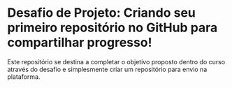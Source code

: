 # Desafio de Projeto: Criando seu primeiro repositório no GitHub para compartilhar progresso!

Este repositório se destina a completar o objetivo proposto dentro do curso através do desafio e simplesmente criar um repositório para envio na plataforma.

